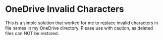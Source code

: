 # OneDrive Invalid Characters

This is a simple solution that worked for me to replace invalid characters in file names in my OneDrive directory.
Please use with caution, as deleted files can NOT be restored.
